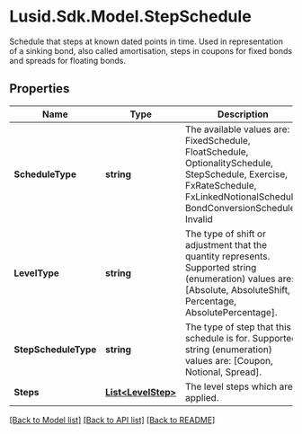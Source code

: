# Lusid.Sdk.Model.StepSchedule
Schedule that steps at known dated points in time.  Used in representation of a sinking bond, also called amortisation, steps in coupons for fixed bonds and spreads for floating bonds.

## Properties

Name | Type | Description | Notes
------------ | ------------- | ------------- | -------------
**ScheduleType** | **string** | The available values are: FixedSchedule, FloatSchedule, OptionalitySchedule, StepSchedule, Exercise, FxRateSchedule, FxLinkedNotionalSchedule, BondConversionSchedule, Invalid | 
**LevelType** | **string** | The type of shift or adjustment that the quantity represents.    Supported string (enumeration) values are: [Absolute, AbsoluteShift, Percentage, AbsolutePercentage]. | 
**StepScheduleType** | **string** | The type of step that this schedule is for.  Supported string (enumeration) values are: [Coupon, Notional, Spread]. | 
**Steps** | [**List&lt;LevelStep&gt;**](LevelStep.md) | The level steps which are applied. | 

[[Back to Model list]](../README.md#documentation-for-models) [[Back to API list]](../README.md#documentation-for-api-endpoints) [[Back to README]](../README.md)

